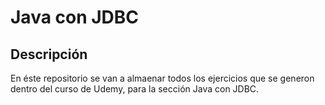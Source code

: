 # Java con JDBC

## Descripción

En éste repositorio se van a almaenar todos los ejercicios que se generon dentro del curso de Udemy, para la sección Java con JDBC.
